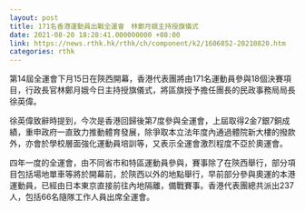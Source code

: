 ```yaml
---
layout: post
title: 171名香港運動員出戰全運會　林鄭月娥主持授旗儀式
date: 2021-08-20 18:28:41.000000000 +08:00
link: https://news.rthk.hk/rthk/ch/component/k2/1606852-20210820.htm
categories: rthk
---
```


第14屆全運會下月15日在陝西開幕，香港代表團將由171名運動員參與18個決賽項目，行政長官林鄭月娥今日主持授旗儀式，將區旗授予擔任團長的民政事務局局長徐英偉。

徐英偉致辭時提到，今次是香港回歸後第7度參與全運會，上屆取得2金7銀7銅成績，重申政府一直致力推動體育發展，除爭取本立法年度內通過體院新大樓的撥款外，亦會於學校層面強化運動員培訓等，又表示全運會激烈程度不亞於奧運會。

四年一度的全運會，由不同省市和特區運動員參與，賽事除了在陝西舉行，部分項目包括場地單車等將於開幕前，於陝西以外的地點舉行，早前部分參與奧運的本港運動員，已經由日本東京直接前往內地隔離，備戰賽事。香港代表團總共派出237人，包括66名隨隊工作人員出席全運會。
